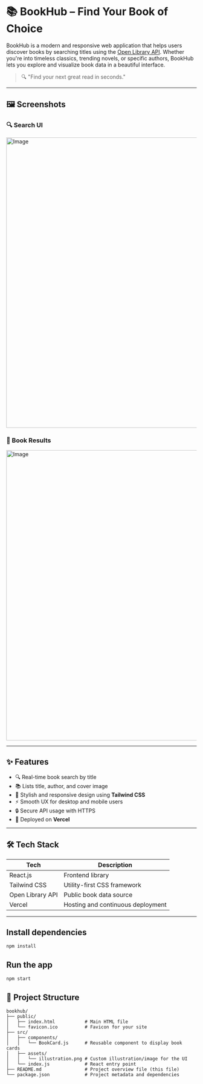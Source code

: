 # 📚 BookHub – Find Your Book of Choice

BookHub is a modern and responsive web application that helps users discover books by searching titles using the [Open Library API](https://openlibrary.org/developers/api). Whether you're into timeless classics, trending novels, or specific authors, BookHub lets you explore and visualize book data in a beautiful interface.

> 🔍 "Find your next great read in seconds."

---

## 🖼️ Screenshots

### 🔍 Search UI
<img width="1366" height="768" alt="Image" src="https://github.com/user-attachments/assets/e7e06cbc-abb6-4664-88e5-4475dffe248a" />

### 📘 Book Results
<img width="1366" height="768" alt="Image" src="https://github.com/user-attachments/assets/eaa777a7-1846-416e-a020-db23e3df6f16" />

---

## ✨ Features

- 🔍 Real-time book search by title
- 📚 Lists title, author, and cover image
- 💅 Stylish and responsive design using **Tailwind CSS**
- ⚡ Smooth UX for desktop and mobile users
- 🔒 Secure API usage with HTTPS
- 🚀 Deployed on **Vercel**

---

## 🛠️ Tech Stack

| Tech        | Description                        |
|-------------|------------------------------------|
| React.js    | Frontend library                   |
| Tailwind CSS| Utility-first CSS framework        |
| Open Library API | Public book data source       |
| Vercel      | Hosting and continuous deployment  |

---

## Install dependencies

```
npm install
```

## Run the app

```
npm start
```

## 📁 Project Structure

```
bookhub/
├── public/
│   ├── index.html           # Main HTML file
│   └── favicon.ico          # Favicon for your site
├── src/
│   ├── components/
│   │   └── BookCard.js      # Reusable component to display book cards
│   ├── assets/
│   │   └── illustration.png # Custom illustration/image for the UI
│   └── index.js             # React entry point
├── README.md                # Project overview file (this file)
└── package.json             # Project metadata and dependencies
```

